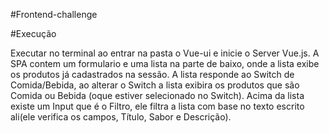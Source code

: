 #Frontend-challenge

#Execução

Executar no terminal ao entrar na pasta o Vue-ui e inicie o Server Vue.js.
A SPA contem um formulario e uma lista na parte de baixo, onde a lista exibe os produtos já cadastrados na sessão.
A lista responde ao Switch de Comida/Bebida, ao alterar o Switch a lista exibira os produtos que são Comida ou Bebida (oque estiver selecionado no Switch).
Acima da lista existe um Input que é o Filtro, ele filtra a lista com base no texto escrito ali(ele verifica os campos, Título, Sabor e Descrição).


 

